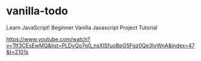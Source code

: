 # vanilla-todo

Learn JavaScript!
Beginner Vanilla Javascript Project Tutorial

https://www.youtube.com/watch?v=Ttf3CEsEwMQ&list=PLDyQo7g0_nsXlSfuoBpG5Fgz0Qe3IvWnA&index=47&t=2101s
